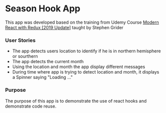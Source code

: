# Season Hook App

This app was developed based on the training from Udemy Course [Modern React with Redux [2019 Update]](https://www.udemy.com/react-redux/) taught by Stephen Grider

### User Stories

* The app detects users location to identify if he is in northern hemisphere or sourthern
* The app detects the current month 
* Using the location and month the app display different messages
* During time where app is trying to  detect location and month, it displays a Spinner saying "Loading ..."

### Purpose

The purpose of this app is to demonstrate the use of react hooks and demonstrate code reuse.